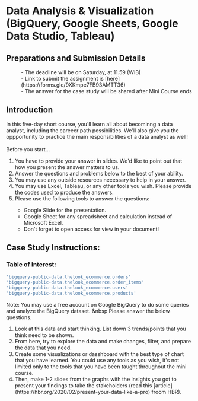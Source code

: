 # Data Analysis & Visualization (BigQuery, Google Sheets, Google Data Studio, Tableau)

## Preparations and Submission Details
<dl>
  <dd>- The deadline will be on Saturday, at 11.59 (WIB)</dd>
  <dd>- Link to submit the assignment is [here](https://forms.gle/9XKmpe7FB93AMTT36)</dd>
  <dd>- The answer for the case study will be shared after Mini Course ends</dd>
</dl>

## Introduction
In this five-day short course, you'll learn all about becominng a data analyst, including the careeer path possibilities. We'll also give you the oppportunity to practice the main responsibilities of a data analyst as well!
<br></br>
Before you start...
<ol>
  <li>You have to provide your answer in slides. We'd like to point out that how you present the answer matters to us.</li>
  <li>Answer the questions and problems below to the best of your ability.</li>
  <li>You may use any outside resources necessary to help in your answer.</li>
  <li>You may use Excel, Tableau, or any other tools you wish. Please provide the codes used to produce the answers.</li>
  <li>Please use the following tools to answer the questions:</li>
    <ul>
      <li>Google Slide for the presentation.</li>
      <li>Google Sheet for any spreadsheet and calculation instead of Microsoft Excel.</li>
      <li>Don't forget to open access for view in your document!</li>
    </ul>
</ol>

## Case Study Instructions:
### Table of interest:
```bash
'bigquery-public-data.thelook_ecommerce.orders'
'bigquery-public-data.thelook_ecommerce.order_items'
'bigquery-public-data.thelook_ecommerce.users'
'bigquery-public-data.thelook_ecommerce.products'
```
Note: You may use a free account on Google BigQuery to do some queries and analyze the BigQuery dataset.
&nbsp
Please answer the below questions.
<ol>
  <li>Look at this data and start thinking. List down 3 trends/points that you think need to be shown.</li>
  <li>From here, try to explore the data and make changes, filter, and prepare the data that you need.</li>
  <li>Create some visualizations or dasshboard with the best type of chart that you have learned. You could use any tools as you wish, it's not limited only to the tools that you have been taught throughout the mini course.</li>
  <li>Then, make 1-2 slides from the graphs with the insights you got to present your findings to take the stakeholders (read this [article](https://hbr.org/2020/02/present-your-data-like-a-pro) froom HBR).</li>
</ol>
